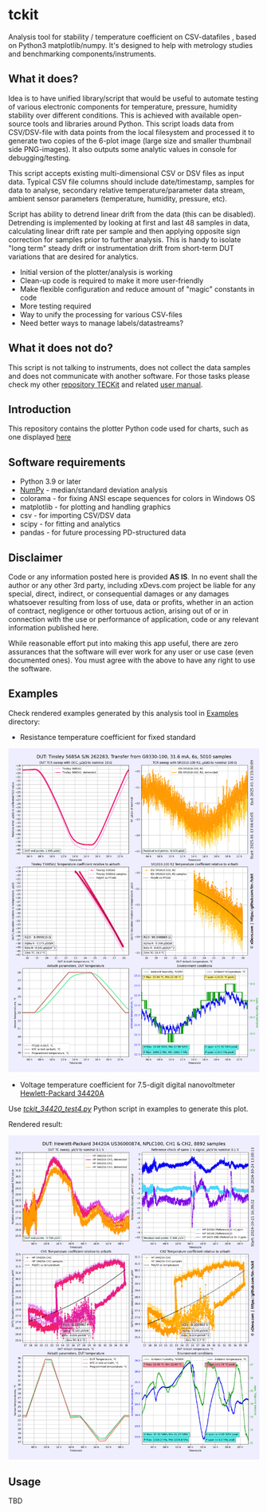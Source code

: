 # tckit
Analysis tool for stability / temperature coefficient on CSV-datafiles , based on Python3 matplotlib/numpy. It's designed to help with metrology studies and benchmarking components/instruments.

What it does?
--------------

Idea is to have unified library/script that would be useful to automate testing of various electronic components for temperature, pressure, humidity stability over different conditions. This is achieved with available open-source tools and libraries around Python. This script loads data from CSV/DSV-file with data points from the local filesystem and processed it to generate two copies of the 6-plot image (large size and smaller thumbnail side PNG-images). It also outputs some analytic values in console for debugging/testing. 

This script accepts existing multi-dimensional CSV or DSV files as input data. Typical CSV file columns should include date/timestamp, samples for data to analyse, secondary relative temperature/parameter data stream, ambient sensor parameters (temperature, humidity, pressure, etc). 

Script has ability to detrend linear drift from the data (this can be disabled). Detrending is implemented by looking at first and last 48 samples in data, calculating linear drift rate per sample and then applying opposite sign correction for samples prior to further analysis. This is handy to isolate "long term" steady drift or instrumentation drift from short-term DUT variations that are desired for analytics.

* Initial version of the plotter/analysis is working
* Clean-up code is required to make it more user-friendly
* Make flexible configuration and reduce amount of "magic" constants in code
* More testing required
* Way to unify the processing for various CSV-files
* Need better ways to manage labels/datastreams?

What it does not do?
--------------------

This script is not talking to instruments, does not collect the data samples and does not communicate with another software. For those tasks please check my other [repository TECKit](https://github.com/tin-/teckit) and related [user manual](https://xdevs.com/guide/teckit/). 

Introduction
------------
This repository contains the plotter Python code used for charts, such as one displayed [here](https://xdevs.com/doc/Guildline/9330/xDevs/mi6010rfm_rx_mp1_1000ua_rs_xg9330_100_tcr_3458a_sr1010_r1_jan2025_1.png)

## Software requirements

* Python 3.9 or later
* [NumPy](http://www.numpy.org/) - median/standard deviation analysis
* colorama - for fixing ANSI escape sequences for colors in Windows OS
* matplotlib - for plotting and handling graphics
* csv - for importing CSV/DSV data
* scipy - for fitting and analytics
* pandas - for future processing PD-structured data

## Disclaimer

Code or any information posted here is provided **AS IS**. In no event shall the author or any other 3rd party, including xDevs.com project be liable for any special, direct, indirect, or consequential damages or any damages whatsoever resulting from loss of use, data or profits, whether in an action of contract, negligence or other tortuous action, arising out of or in connection with the use or performance of application, code or any relevant information published here.

While reasonable effort put into making this app useful, there are zero assurances that the software will ever work for any user or use case (even documented ones).
You must agree with the above to have any right to use the software.

Examples
--------

Check rendered examples generated by this analysis tool in [Examples](examples) directory:

* Resistance temperature coefficient for fixed standard

![TC measurement example for Tinsley 5685A2](examples/mi6010rfm_rs_t5685_10r_rx_xg9330_100_tcr_3458a_sr1010_r2_jan2025_1.png)

* Voltage temperature coefficient for 7.5-digit digital nanovoltmeter [Hewlett-Packard 34420A](https://xdevs.com/fix/hp34420a_u2/)

Use [*tckit_34420_test4.py*](tckit_34420_test4.py) Python script in examples to generate this plot.

Rendered result:

![HP34420 Test 3 example](examples/hp3458abx_hp34420a_tcsweep_100mvdc_nplc100_test3_oct2024_1.png)

Usage
-----

TBD
